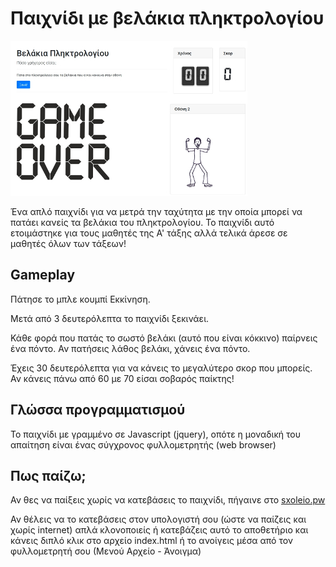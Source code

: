 # Παιχνίδι με βελάκια πληκτρολογίου
![velakia thumbnail](img/velakia.jpg)

Ένα απλό παιχνίδι για να μετρά την ταχύτητα με την οποία μπορεί να πατάει κανείς τα βελάκια του πληκτρολογίου.
Το παιχνίδι αυτό ετοιμάστηκε για τους μαθητές της Α' τάξης αλλά τελικά άρεσε σε μαθητές όλων των τάξεων!

## Gameplay
Πάτησε το μπλε κουμπί Εκκίνηση.

Μετά από 3 δευτερόλεπτα το παιχνίδι ξεκινάει.

Κάθε φορά που πατάς το σωστό βελάκι (αυτό που είναι κόκκινο) παίρνεις ένα πόντο. Αν πατήσεις λάθος βελάκι, χάνεις ένα πόντο.

Έχεις 30 δευτερόλεπτα για να κάνεις το μεγαλύτερο σκορ που μπορείς. Αν κάνεις πάνω από 60 με 70 είσαι σοβαρός παίκτης!

## Γλώσσα προγραμματισμού
Το παιχνίδι με γραμμένο σε Javascript (jquery), οπότε η μοναδική του απαίτηση είναι ένας σύγχρονος φυλλομετρητής (web browser)

## Πως παίζω;
Αν θες να παίξεις χωρίς να κατεβάσεις το παιχνίδι, πήγαινε στο [sxoleio.pw](http://www.sxoleio.pw/static/velakia)

Αν θέλεις να το κατεβάσεις στον υπολογιστή σου (ώστε να παίζεις και χωρίς internet) απλά κλονοποιείς ή κατεβάζεις αυτό το αποθετήριο και κάνεις διπλό κλικ στο αρχείο index.html ή το ανοίγεις μέσα από τον φυλλομετρητή σου (Μενού Αρχείο - Άνοιγμα)
